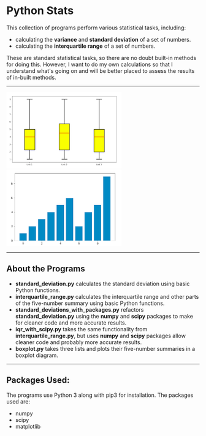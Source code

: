 # Python Stats

This collection of programs perform various statistical tasks, including:
* calculating the __variance__ and __standard deviation__ of a set of numbers.
* calculating the __interquartile range__ of a set of numbers.

These are standard statistical tasks, so there are no doubt built-in methods for doing this. However, I want to do my own calculations so that I understand what's going on and will be better placed to assess the results of in-built methods.

---

<img src="boxplot.png" width="300" height="200">
<img src="bar.png" width="300" height="200">


---

## About the Programs

* __standard_deviation.py__ calculates the standard deviation using basic Python functions.
* __interquartile_range.py__ calculates the interquartile range and other parts of the five-number summary using basic Python functions.
* __standard_deviations_with_packages.py__ refactors __standard_deviation.py__ using the __numpy__ and __scipy__ packages to make for cleaner code and more accurate results.
* __iqr_with_scipy.py__ takes the same functionality from __interquartile_range.py__, but uses __numpy__ and __scipy__ packages allow cleaner code and probably more accurate results.
* __boxplot.py__ takes three lists and plots their five-number summaries in a boxplot diagram.

---

## Packages Used:

The programs use Python 3 along with pip3 for installation. The packages used are:
* numpy
* scipy
* matplotlib

